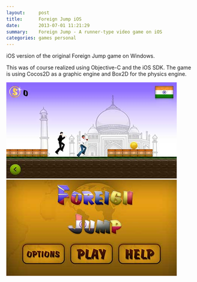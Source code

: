 ```yaml
---
layout:     post
title:      Foreign Jump iOS
date:       2013-07-01 11:21:29
summary:    Foreign Jump - A runner-type video game on iOS
categories: games personal
---
```


iOS version of the original Foreign Jump game on Windows.

This was of course realized using Objective-C and the iOS SDK. The game is using Cocos2D as a graphic engine and Box2D for the physics engine.

![Gameplay](/images/foreignjump/ios.png)
![Menu](/images/foreignjump/menu-ios.jpg)
